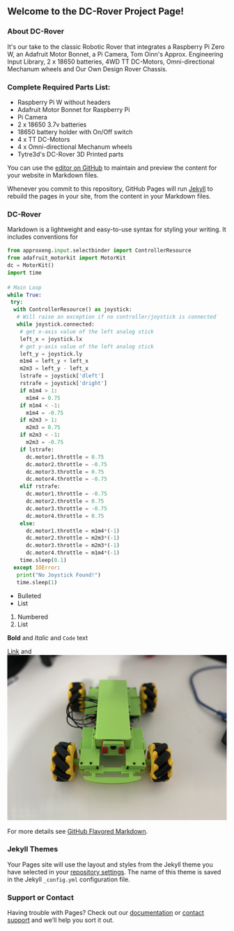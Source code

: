## Welcome to the DC-Rover Project Page!

### About DC-Rover 
It's our take to the classic Robotic Rover that integrates a Raspberry Pi Zero W, an Adafruit Motor Bonnet, a Pi Camera, Tom Oinn's Approx. Engineering Input Library, 2 x 18650 batteries, 4WD TT DC-Motors, Omni-directional Mechanum wheels and Our Own Design Rover Chassis.

### Complete Required Parts List:
* Raspberry Pi W without headers
* Adafruit Motor Bonnet for Raspberry Pi
* Pi Camera
* 2 x 18650 3.7v batteries
* 18650 battery holder with On/Off switch
* 4 x TT DC-Motors
* 4 x Omni-directional Mechanum wheels
* Tytre3d's DC-Rover 3D Printed parts

You can use the [editor on GitHub](https://github.com/tytre3d/DC-Rover/edit/main/README.md) to maintain and preview the content for your website in Markdown files.

Whenever you commit to this repository, GitHub Pages will run [Jekyll](https://jekyllrb.com/) to rebuild the pages in your site, from the content in your Markdown files.

### DC-Rover

Markdown is a lightweight and easy-to-use syntax for styling your writing. It includes conventions for

```Python
from approxeng.input.selectbinder import ControllerResource
from adafruit_motorkit import MotorKit
dc = MotorKit()
import time
 
# Main Loop
while True:
 try:
  with ControllerResource() as joystick:
   # Will raise an exception if no controller/joystick is connected
   while joystick.connected:
    # get x-axis value of the left analog stick
    left_x = joystick.lx
    # get y-axis value of the left analog stick
    left_y = joystick.ly
    m1m4 = left_y + left_x
    m2m3 = left_y - left_x
    lstrafe = joystick['dleft']
    rstrafe = joystick['dright']
    if m1m4 > 1:
      m1m4 = 0.75
    if m1m4 < -1:
      m1m4 = -0.75
    if m2m3 > 1:
      m2m3 = 0.75
    if m2m3 < -1:
      m2m3 = -0.75
    if lstrafe:
      dc.motor1.throttle = 0.75
      dc.motor2.throttle = -0.75
      dc.motor3.throttle = 0.75
      dc.motor4.throttle = -0.75
    elif rstrafe:
      dc.motor1.throttle = -0.75
      dc.motor2.throttle = 0.75
      dc.motor3.throttle = -0.75
      dc.motor4.throttle = 0.75
    else:
      dc.motor1.throttle = m1m4*(-1)
      dc.motor2.throttle = m2m3*(-1)
      dc.motor3.throttle = m2m3*(-1)
      dc.motor4.throttle = m1m4*(-1)
    time.sleep(0.1)
  except IOError:
   print("No Joystick Found!")
   time.sleep(1)
```

- Bulleted
- List

1. Numbered
2. List

**Bold** and _Italic_ and `Code` text

[Link](url) and ![Image](IMG_1742.jpg)

For more details see [GitHub Flavored Markdown](https://guides.github.com/features/mastering-markdown/).

### Jekyll Themes

Your Pages site will use the layout and styles from the Jekyll theme you have selected in your [repository settings](https://github.com/tytre3d/DC-Rover/settings/pages). The name of this theme is saved in the Jekyll `_config.yml` configuration file.

### Support or Contact

Having trouble with Pages? Check out our [documentation](https://docs.github.com/categories/github-pages-basics/) or [contact support](https://support.github.com/contact) and we’ll help you sort it out.
